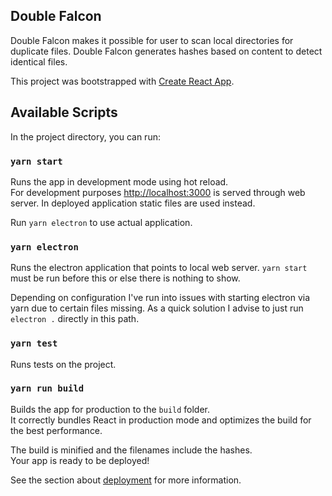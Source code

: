 ## Double Falcon

Double Falcon makes it possible for user to scan local directories for duplicate files. Double Falcon generates hashes based on content to detect identical files.

This project was bootstrapped with [Create React App](https://github.com/facebook/create-react-app).

## Available Scripts

In the project directory, you can run:

### `yarn start`

Runs the app in development mode using hot reload.<br>
For development purposes [http://localhost:3000](http://localhost:3000)  is served through web server. In deployed application static files are used instead.

Run `yarn electron` to use actual application.

### `yarn electron`

Runs the electron application that points to local web server. `yarn start` must be run before this or else there is nothing to show.

Depending on configuration I've run into issues with starting electron via yarn due to certain files missing. As a quick solution I advise to just run `electron .` directly in this path.

### `yarn test`

Runs tests on the project.

### `yarn run build`

Builds the app for production to the `build` folder.<br>
It correctly bundles React in production mode and optimizes the build for the best performance.

The build is minified and the filenames include the hashes.<br>
Your app is ready to be deployed!

See the section about [deployment](https://facebook.github.io/create-react-app/docs/deployment) for more information.